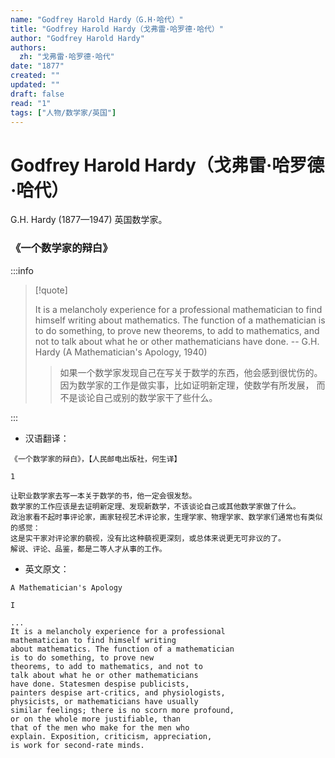 ```yaml
---
name: "Godfrey Harold Hardy（G.H·哈代）"
title: "Godfrey Harold Hardy（戈弗雷·哈罗德·哈代）"
author: "Godfrey Harold Hardy"
authors:
  zh: "戈弗雷·哈罗德·哈代"
date: "1877"
created: ""
updated: ""
draft: false
read: "1"
tags: ["人物/数学家/英国"]
---
```


# Godfrey Harold Hardy（戈弗雷·哈罗德·哈代）

G.H. Hardy (1877—1947) 英国数学家。

### 《一个数学家的辩白》

:::info

> [!quote]
>
> It is a melancholy experience for a professional mathematician to
> find himself writing about mathematics. The function of a mathematician
> is to do something, to prove new theorems, to add to mathematics,
> and not to talk about what he or other mathematicians have done.
> -- G.H. Hardy (A Mathematician's Apology, 1940)
>
> > 如果一个数学家发现自己在写关于数学的东西，他会感到很忧伤的。
> > 因为数学家的工作是做实事，比如证明新定理，使数学有所发展，
> > 而不是谈论自己或别的数学家干了些什么。

:::

- 汉语翻译：

```
《一个数学家的辩白》，【人民邮电出版社，何生译】

1

让职业数学家去写一本关于数学的书，他一定会很发愁。
数学家的工作应该是去证明新定理、发现新数学，不该谈论自己或其他数学家做了什么。
政治家看不起时事评论家，画家轻视艺术评论家，生理学家、物理学家、数学家们通常也有类似的感觉：
这是实干家对评论家的藐视，没有比这种藐视更深刻，或总体来说更无可非议的了。
解说、评论、品鉴，都是二等人才从事的工作。
```

- 英文原文：

```
A Mathematician's Apology

I

...
It is a melancholy experience for a professional
mathematician to find himself writing
about mathematics. The function of a mathematician
is to do something, to prove new
theorems, to add to mathematics, and not to
talk about what he or other mathematicians
have done. Statesmen despise publicists,
painters despise art-critics, and physiologists,
physicists, or mathematicians have usually
similar feelings; there is no scorn more profound,
or on the whole more justifiable, than
that of the men who make for the men who
explain. Exposition, criticism, appreciation,
is work for second-rate minds.
```
